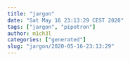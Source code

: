 ```yaml
---
title: "jargon"
date: "Sat May 16 23:13:29 CEST 2020"
tags: ["jargon", "pipotron"]
author: m1ch3l
categories: ["generated"]
slug: "jargon/2020-05-16-23:13:29"
---
```




